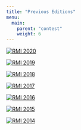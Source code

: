 ```yaml
---
title: "Previous Editions"
menu:
  main:
    parent: "contest"
    weight: 6
---
```


[![RMI 2020](/assets/previous/2020.png)](http://rmi.lbi.ro/rmi_2020/)

[![RMI 2019](/assets/previous/2019.png)](http://rmi.lbi.ro/rmi_2019)

[![RMI 2018](/assets/previous/2018.png)](http://rmi.lbi.ro/rmi_2018)

[![RMI 2017](/assets/previous/2017.png)](http://rmi.lbi.ro/rmi_2017)

[![RMI 2016](/assets/previous/2016.png)](http://rmi.lbi.ro/rmi_2016)

[![RMI 2015](/assets/previous/2015.png)](http://rmi.lbi.ro/rmi_2015)

[![RMI 2014](/assets/previous/2014.png)](http://rmi.lbi.ro/rmi_2014)
